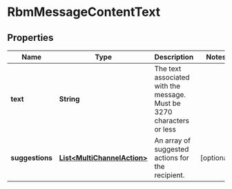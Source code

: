 

# RbmMessageContentText


## Properties

| Name | Type | Description | Notes |
|------------ | ------------- | ------------- | -------------|
|**text** | **String** | The text associated with the message. Must be 3270 characters or less |  |
|**suggestions** | [**List&lt;MultiChannelAction&gt;**](MultiChannelAction.md) | An array of suggested actions for the recipient. |  [optional] |



